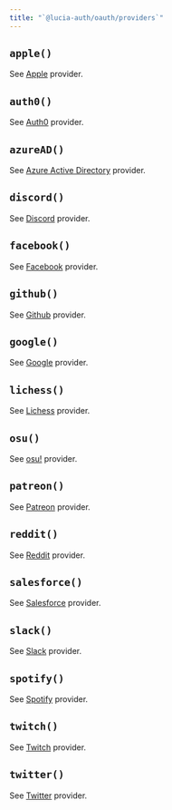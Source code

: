 ```yaml
---
title: "`@lucia-auth/oauth/providers`"
---
```


## `apple()`

See [Apple](/oauth/providers/apple) provider.

## `auth0()`

See [Auth0](/oauth/providers/auth0) provider.

## `azureAD()`

See [Azure Active Directory](/oauth/providers/azure-ad) provider.

## `discord()`

See [Discord](/oauth/providers/discord) provider.

## `facebook()`

See [Facebook](/oauth/providers/facebook) provider.

## `github()`

See [Github](/oauth/providers/github) provider.

## `google()`

See [Google](/oauth/providers/google) provider.

## `lichess()`

See [Lichess](/oauth/providers/lichess) provider.

## `osu()`

See [osu!](/oauth/providers/osu) provider.

## `patreon()`

See [Patreon](/oauth/providers/patreon) provider.

## `reddit()`

See [Reddit](/oauth/providers/reddit) provider.

## `salesforce()`

See [Salesforce](/oauth/providers/salesforce) provider.

## `slack()`

See [Slack](/oauth/providers/slack) provider.

## `spotify()`

See [Spotify](/oauth/providers/spotify) provider.

## `twitch()`

See [Twitch](/oauth/providers/twitch) provider.

## `twitter()`

See [Twitter](/oauth/providers/twitter) provider.
